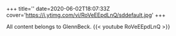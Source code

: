 +++
title=''
date=2020-06-02T18:07:33Z
cover='https://i.ytimg.com/vi/RoVeEEpdLnQ/sddefault.jpg'
+++

All content belongs to GlennBeck.
{{< youtube RoVeEEpdLnQ >}}
